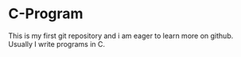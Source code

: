 # C-Program
This is my first git repository and i am eager to learn more on github.
Usually I write programs in C.
